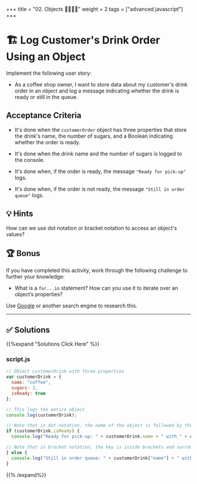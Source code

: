 +++
title = "02. Objects 👩‍🎓👨‍🎓"
weight = 2
tags = ["advanced javascript"] 
+++

# 🏗️ Log Customer's Drink Order Using an Object

Implement the following user story:

* As a coffee shop owner, I want to store data about my customer's drink order in an object and log a message indicating whether the drink is ready or still in the queue.

## Acceptance Criteria

* It's done when the `customerOrder` object has three properties that store the drink's name, the number of sugars, and a Boolean indicating whether the order is ready.

* It's done when the drink name and the number of sugars is logged to the console.

* It's done when, if the order is ready, the message `"Ready for pick-up"` logs.

* It's done when, if the order is not ready, the message `"Still in order queue"` logs.

## 💡 Hints

How can we use dot notation or bracket notation to access an object's values?

## 🏆 Bonus

If you have completed this activity, work through the following challenge to further your knowledge:

* What is a `for...in` statement? How can you use it to iterate over an object’s properties?

Use [Google](https://www.google.com) or another search engine to research this.

---

## ✅ Solutions 
{{%expand "Solutions Click Here" %}}
### script.js
```js
// Object customerDrink with three properties
var customerDrink = {
  name: "coffee",
  sugars: 3,
  isReady: true
};

// This logs the entire object
console.log(customerDrink);

// Note that in dot notation, the name of the object is followed by the key
if (customerDrink.isReady) {
  console.log("Ready for pick-up: " + customerDrink.name + " with " + customerDrink.sugars + " sugars.");

// Note that in bracket notation, the key is inside brackets and surrounded by quotes
} else {
  console.log("Still in order queue: " + customerDrink["name"] + " with " + customerDrink["sugars"] + " sugars.");
}

```

{{% /expand%}}